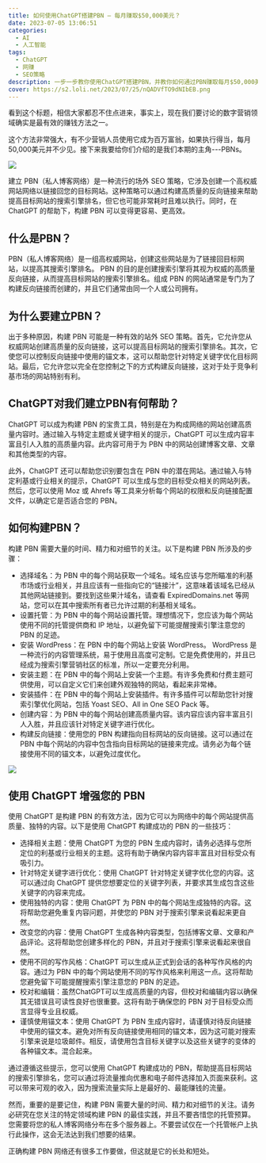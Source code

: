 ```yaml
---
title: 如何使用ChatGPT搭建PBN — 每月赚取$50,000美元？
date: 2023-07-05 13:06:51
categories:
  - AI
  - 人工智能
tags:
  - ChatGPT
  - 网赚
  - SEO策略
description: 一步一步教你使用ChatGPT搭建PBN，并教你如何通过PBN赚取每月$50,000美元的利润。
cover: https://s2.loli.net/2023/07/25/nQADVfTO9dNIbEB.png
---
```


看到这个标题，相信大家都忍不住点进来，事实上，现在我们要讨论的数字营销领域确实是最有效的赚钱方法之一。

这个方法非常强大，有不少营销人员使用它成为百万富翁，如果执行得当，每月50,000美元并不少见。接下来我要给你们介绍的是我们本期的主角---PBNs。

![](https://s2.loli.net/2023/07/25/SH5AR7UqJZubnfv.png)

建立 PBN（私人博客网络）是一种流行的场外 SEO 策略，它涉及创建一个高权威网站网络以链接回您的目标网站。这种策略可以通过构建高质量的反向链接来帮助提高目标网站的搜索引擎排名，但它也可能非常耗时且难以执行。同时，在ChatGPT 的帮助下，构建 PBN 可以变得更容易、更高效。

## 什么是PBN？

PBN（私人博客网络）是一组高权威网站，创建这些网站是为了链接回目标网站，以提高其搜索引擎排名。 PBN 的目的是创建搜索引擎将其视为权威的高质量反向链接，从而提高目标网站的搜索引擎排名。组成 PBN 的网站通常是专门为了构建反向链接而创建的，并且它们通常由同一个人或公司拥有。

## 为什么要建立PBN？

出于多种原因，构建 PBN 可能是一种有效的站外 SEO 策略。首先，它允许您从权威网站创建高质量的反向链接，这可以提高目标网站的搜索引擎排名。其次，它使您可以控制反向链接中使用的锚文本，这可以帮助您针对特定关键字优化目标网站。最后，它允许您以完全在您控制之下的方式构建反向链接，这对于处于竞争利基市场的网站特别有利。

## ChatGPT对我们建立PBN有何帮助？

ChatGPT 可以成为构建 PBN 的宝贵工具，特别是在为构成网络的网站创建高质量内容时。通过输入与特定主题或关键字相关的提示，ChatGPT 可以生成内容丰富且引人入胜的高质量内容。此内容可用于为 PBN 中的网站创建博客文章、文章和其他类型的内容。

此外，ChatGPT 还可以帮助您识别要包含在 PBN 中的潜在网站。通过输入与特定利基或行业相关的提示，ChatGPT 可以生成与您的目标受众相关的网站列表。然后，您可以使用 Moz 或 Ahrefs 等工具来分析每个网站的权限和反向链接配置文件，以确定它是否适合您的 PBN。

## 如何构建PBN？

构建 PBN 需要大量的时间、精力和对细节的关注。以下是构建 PBN 所涉及的步骤：

- 选择域名：为 PBN 中的每个网站获取一个域名。域名应该与您所瞄准的利基市场或行业相关，并且应该有一些指向它的“链接汁”，这意味着该域名已经从其他网站链接到。要找到这些果汁域名，请查看 ExpiredDomains.net 等网站，您可以在其中搜索所有者已允许过期的利基相关域名。
- 设置托管：为 PBN 中的每个网站设置托管。理想情况下，您应该为每个网站使用不同的托管提供商和 IP 地址，以避免留下可能提醒搜索引擎注意您的 PBN 的足迹。
- 安装 WordPress：在 PBN 中的每个网站上安装 WordPress。 WordPress 是一种流行的内容管理系统，易于使用且高度可定制。它是免费使用的，并且已经成为搜索引擎营销社区的标准，所以一定要充分利用。
- 安装主题：在 PBN 中的每个网站上安装一个主题。有许多免费和付费主题可供使用，可以自定义它们来创建外观独特的网站，看起来非常棒。
- 安装插件：在 PBN 中的每个网站上安装插件。有许多插件可以帮助您针对搜索引擎优化网站，包括 Yoast SEO、All in One SEO Pack 等。
- 创建内容：为 PBN 中的每个网站创建高质量内容。该内容应该内容丰富且引人入胜，并且应该针对特定关键字进行优化。
- 构建反向链接：使用您的 PBN 构建指向目标网站的反向链接。这可以通过在 PBN 中每个网站的内容中包含指向目标网站的链接来完成。请务必为每个链接使用不同的锚文本，以避免过度优化。

![](https://s2.loli.net/2023/07/25/Dx3NqHUoIL2zmWj.png)

## 使用 ChatGPT 增强您的 PBN

使用 ChatGPT 是构建 PBN 的有效方法，因为它可以为网络中的每个网站提供高质量、独特的内容。以下是使用 ChatGPT 构建成功的 PBN 的一些技巧：

- 选择相关主题：使用 ChatGPT 为您的 PBN 生成内容时，请务必选择与您所定位的利基或行业相关的主题。这将有助于确保内容内容丰富且对目标受众有吸引力。
- 针对特定关键字进行优化：使用 ChatGPT 针对特定关键字优化您的内容。这可以通过向 ChatGPT 提供您想要定位的关键字列表，并要求其生成包含这些关键字的内容来完成。
- 使用独特的内容：使用 ChatGPT 为 PBN 中的每个网站生成独特的内容。这将帮助您避免重复内容问题，并使您的 PBN 对于搜索引擎来说看起来更自然。
- 改变您的内容：使用 ChatGPT 生成各种内容类型，包括博客文章、文章和产品评论。这将帮助您创建多样化的 PBN，并且对于搜索引擎来说看起来很自然。
- 使用不同的写作风格：ChatGPT 可以生成从正式到会话的各种写作风格的内容。通过为 PBN 中的每个网站使用不同的写作风格来利用这一点。这将帮助您避免留下可能提醒搜索引擎注意您的 PBN 的足迹。
- 校对和编辑：虽然ChatGPT可以生成高质量的内容，但校对和编辑内容以确保其无错误且可读性良好也很重要。这将有助于确保您的 PBN 对于目标受众而言显得专业且权威。
- 谨慎使用锚文本：使用 ChatGPT 为 PBN 生成内容时，请谨慎对待反向链接中使用的锚文本。避免对所有反向链接使用相同的锚文本，因为这可能对搜索引擎来说是垃圾邮件。相反，请使用包含目标关键字以及这些关键字的变体的各种锚文本。混合起来。

通过遵循这些提示，您可以使用 ChatGPT 构建成功的 PBN，帮助提高目标网站的搜索引擎排名，您可以通过将流量推向优惠和电子邮件选择加入页面来获利。这可以带来可观的收入，因为搜索流量实际上是最好的、最能赚钱的流量。

然而，重要的是要记住，构建 PBN 需要大量的时间、精力和对细节的关注。请务必研究在您关注的特定领域构建 PBN 的最佳实践，并且不要吝惜您的托管预算。您需要将您的私人博客网络分布在多个服务器上。不要尝试仅在一个托管帐户上执行此操作，这会无法达到我们想要的结果。

正确构建 PBN 网络还有很多工作要做，但这就是它的长处和短处。
